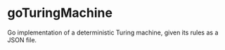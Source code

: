 # goTuringMachine
Go implementation of a deterministic Turing machine, given its rules as a JSON file.
